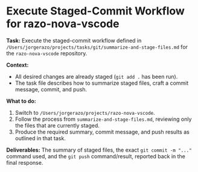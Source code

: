 # Execute Staged-Commit Workflow for razo-nova-vscode

**Task:** Execute the staged-commit workflow defined in `/Users/jorgerazo/projects/tasks/git/summarize-and-stage-files.md` for the `razo-nova-vscode` repository.

**Context:**

- All desired changes are already staged (`git add .` has been run).
- The task file describes how to summarize staged files, craft a commit message, commit, and push.

**What to do:**

1. Switch to `/Users/jorgerazo/projects/razo-nova-vscode`.
2. Follow the process from `summarize-and-stage-files.md`, reviewing only the files that are currently staged.
3. Produce the required summary, commit message, and push results as outlined in that task.

**Deliverables:** The summary of staged files, the exact `git commit -m "..."` command used, and the `git push` command/result, reported back in the final response.

